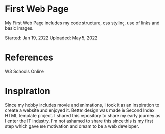 # First Web Page
My First Web Page includes my code structure, css styling, use of links and basic images.

Started: Jan 19, 2022
Uploaded: May 5, 2022

# References
W3 Schools Online

# Inspiration
Since my hobby includes movie and animations, I took it as an inspiration to create a website and enjoyed it. Better design was made in Second Index HTML template project. I shared this repository to share my early journey as I enter the IT industry. I'm not ashamed to share this since this is my first step which gave me motivation and dream to be a web developer.
